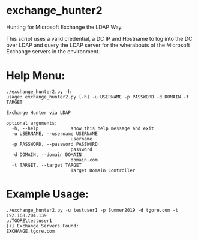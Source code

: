 # exchange_hunter2
Hunting for Microsoft Exchange the LDAP Way.

This script uses a valid credential, a DC IP and Hostname to log into the DC over LDAP and query the LDAP server for the wherabouts of the Microsoft Exchange servers in the environment.

# Help Menu:
```
./exchange_hunter2.py -h
usage: exchange_hunter2.py [-h] -u USERNAME -p PASSWORD -d DOMAIN -t TARGET

Exchange Hunter via LDAP

optional arguments:
  -h, --help            show this help message and exit
  -u USERNAME, --username USERNAME
                        username
  -p PASSWORD, --password PASSWORD
                        password
  -d DOMAIN, --domain DOMAIN
                        domain.com
  -t TARGET, --target TARGET
                        Target Domain Controller
```
# Example Usage:
```
./exchange_hunter2.py -u testuser1 -p Summer2019 -d tgore.com -t 192.168.204.139
u:TGORE\testuser1
[+] Exchange Servers Found:
EXCHANGE.tgore.com
```
